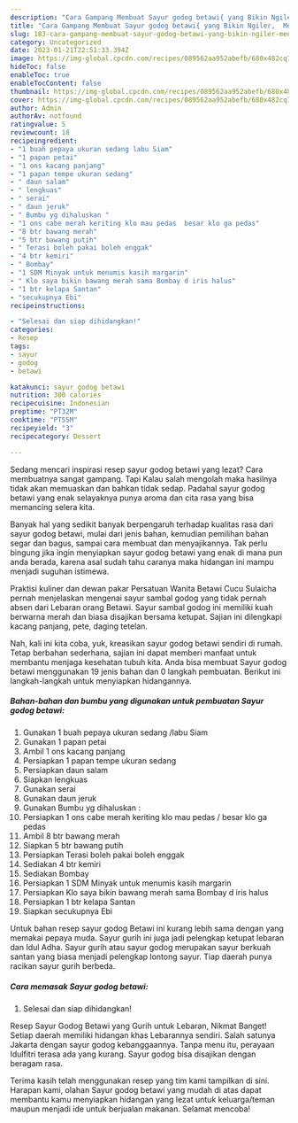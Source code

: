 ```yaml
---
description: "Cara Gampang Membuat Sayur godog betawi{ yang Bikin Ngiler,  Menu Buat lebaran"
title: "Cara Gampang Membuat Sayur godog betawi{ yang Bikin Ngiler,  Menu Buat lebaran"
slug: 183-cara-gampang-membuat-sayur-godog-betawi-yang-bikin-ngiler-menu-buat-lebaran
category: Uncategorized
date: 2023-01-21T22:51:33.394Z
image: https://img-global.cpcdn.com/recipes/089562aa952abefb/680x482cq70/sayur-godog-betawi-foto-resep-utama.jpg
hideToc: false
enableToc: true
enableTocContent: false
thumbnail: https://img-global.cpcdn.com/recipes/089562aa952abefb/680x482cq70/sayur-godog-betawi-foto-resep-utama.jpg
cover: https://img-global.cpcdn.com/recipes/089562aa952abefb/680x482cq70/sayur-godog-betawi-foto-resep-utama.jpg
author: Admin
authorAv: notfound
ratingvalue: 5
reviewcount: 18
recipeingredient:
- "1 buah pepaya ukuran sedang labu Siam"
- "1 papan petai"
- "1 ons kacang panjang"
- "1 papan tempe ukuran sedang"
- " daun salam"
- " lengkuas"
- " serai"
- " daun jeruk"
- " Bumbu yg dihaluskan "
- "1 ons cabe merah keriting klo mau pedas  besar klo ga pedas"
- "8 btr bawang merah"
- "5 btr bawang putih"
- " Terasi boleh pakai boleh enggak"
- "4 btr kemiri"
- " Bombay"
- "1 SDM Minyak untuk menumis kasih margarin"
- " Klo saya bikin bawang merah sama Bombay d iris halus"
- "1 btr kelapa Santan"
- "secukupnya Ebi"
recipeinstructions:

- "Selesai dan siap dihidangkan!"
categories:
- Resep
tags:
- sayur
- godog
- betawi

katakunci: sayur godog betawi 
nutrition: 300 calories
recipecuisine: Indonesian
preptime: "PT32M"
cooktime: "PT55M"
recipeyield: "3"
recipecategory: Dessert

---
```



Sedang mencari inspirasi resep sayur godog betawi yang lezat? Cara membuatnya sangat gampang. Tapi Kalau salah mengolah maka hasilnya tidak akan memuaskan dan bahkan tidak sedap. Padahal sayur godog betawi yang enak selayaknya punya aroma dan cita rasa yang bisa memancing selera kita.


Banyak hal yang sedikit banyak berpengaruh terhadap kualitas rasa dari sayur godog betawi, mulai dari jenis bahan, kemudian pemilihan bahan segar dan bagus, sampai cara membuat dan menyajikannya. Tak perlu bingung jika ingin menyiapkan sayur godog betawi yang enak di mana pun anda berada, karena asal sudah tahu caranya maka hidangan ini mampu menjadi suguhan istimewa.

Praktisi kuliner dan dewan pakar Persatuan Wanita Betawi Cucu Sulaicha pernah menjelaskan mengenai sayur sambal godog yang tidak pernah absen dari Lebaran orang Betawi. Sayur sambal godog ini memiliki kuah berwarna merah dan biasa disajikan bersama ketupat. Sajian ini dilengkapi kacang panjang, pete, daging tetelan.


Nah, kali ini kita coba, yuk, kreasikan sayur godog betawi sendiri di rumah. Tetap berbahan sederhana, sajian ini dapat memberi manfaat untuk membantu menjaga kesehatan tubuh kita. Anda bisa membuat Sayur godog betawi menggunakan 19 jenis bahan dan 0 langkah pembuatan. Berikut ini langkah-langkah untuk menyiapkan hidangannya.

<!--inarticleads1-->

##### Bahan-bahan dan bumbu yang digunakan untuk pembuatan Sayur godog betawi:

1. Gunakan 1 buah pepaya ukuran sedang /labu Siam
1. Gunakan 1 papan petai
1. Ambil 1 ons kacang panjang
1. Persiapkan 1 papan tempe ukuran sedang
1. Persiapkan  daun salam
1. Siapkan  lengkuas
1. Gunakan  serai
1. Gunakan  daun jeruk
1. Gunakan  Bumbu yg dihaluskan :
1. Persiapkan 1 ons cabe merah keriting klo mau pedas / besar klo ga pedas
1. Ambil 8 btr bawang merah
1. Siapkan 5 btr bawang putih
1. Persiapkan  Terasi boleh pakai boleh enggak
1. Sediakan 4 btr kemiri
1. Sediakan  Bombay
1. Persiapkan 1 SDM Minyak untuk menumis kasih margarin
1. Persiapkan  Klo saya bikin bawang merah sama Bombay d iris halus
1. Persiapkan 1 btr kelapa Santan
1. Siapkan secukupnya Ebi


Untuk bahan resep sayur godog Betawi ini kurang lebih sama dengan yang memakai pepaya muda. Sayur gurih ini juga jadi pelengkap ketupat lebaran dan Idul Adha. Sayur gurih atau sayur godog merupakan sayur berkuah santan yang biasa menjadi pelengkap lontong sayur. Tiap daerah punya racikan sayur gurih berbeda. 

<!--inarticleads2-->

##### Cara memasak Sayur godog betawi:


1. Selesai dan siap dihidangkan!

Resep Sayur Godog Betawi yang Gurih untuk Lebaran, Nikmat Banget! Setiap daerah memiliki hidangan khas Lebarannya sendiri. Salah satunya Jakarta dengan sayur godog kebanggaannya. Tanpa menu itu, perayaan Idulfitri terasa ada yang kurang. Sayur godog bisa disajikan dengan beragam rasa. 

Terima kasih telah menggunakan resep yang tim kami tampilkan di sini. Harapan kami, olahan Sayur godog betawi yang mudah di atas dapat membantu kamu menyiapkan hidangan yang lezat untuk keluarga/teman maupun menjadi ide untuk berjualan makanan. Selamat mencoba!
